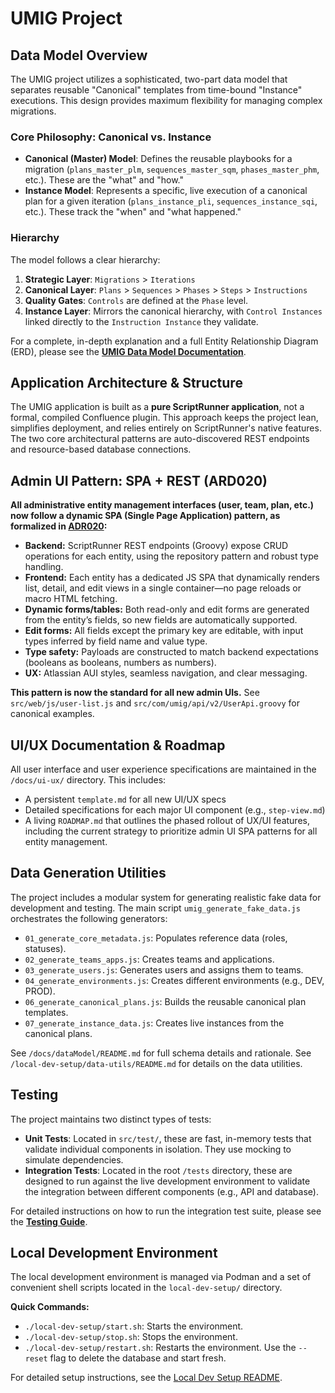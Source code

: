 # UMIG Project

## Data Model Overview

The UMIG project utilizes a sophisticated, two-part data model that separates reusable "Canonical" templates from time-bound "Instance" executions. This design provides maximum flexibility for managing complex migrations.

### Core Philosophy: Canonical vs. Instance

*   **Canonical (Master) Model**: Defines the reusable playbooks for a migration (`plans_master_plm`, `sequences_master_sqm`, `phases_master_phm`, etc.). These are the "what" and "how."
*   **Instance Model**: Represents a specific, live execution of a canonical plan for a given iteration (`plans_instance_pli`, `sequences_instance_sqi`, etc.). These track the "when" and "what happened."

### Hierarchy

The model follows a clear hierarchy:

1.  **Strategic Layer**: `Migrations` > `Iterations`
2.  **Canonical Layer**: `Plans` > `Sequences` > `Phases` > `Steps` > `Instructions`
3.  **Quality Gates**: `Controls` are defined at the `Phase` level.
4.  **Instance Layer**: Mirrors the canonical hierarchy, with `Control Instances` linked directly to the `Instruction Instance` they validate.

For a complete, in-depth explanation and a full Entity Relationship Diagram (ERD), please see the **[UMIG Data Model Documentation](./docs/dataModel/README.md)**.

## Application Architecture & Structure

The UMIG application is built as a **pure ScriptRunner application**, not a formal, compiled Confluence plugin. This approach keeps the project lean, simplifies deployment, and relies entirely on ScriptRunner's native features. The two core architectural patterns are auto-discovered REST endpoints and resource-based database connections.

## Admin UI Pattern: SPA + REST (ARD020)

**All administrative entity management interfaces (user, team, plan, etc.) now follow a dynamic SPA (Single Page Application) pattern, as formalized in [ADR020](./docs/adr/ARD020-spa-rest-admin-entity-management.md):**

- **Backend:** ScriptRunner REST endpoints (Groovy) expose CRUD operations for each entity, using the repository pattern and robust type handling.
- **Frontend:** Each entity has a dedicated JS SPA that dynamically renders list, detail, and edit views in a single container—no page reloads or macro HTML fetching.
- **Dynamic forms/tables:** Both read-only and edit forms are generated from the entity’s fields, so new fields are automatically supported.
- **Edit forms:** All fields except the primary key are editable, with input types inferred by field name and value type.
- **Type safety:** Payloads are constructed to match backend expectations (booleans as booleans, numbers as numbers).
- **UX:** Atlassian AUI styles, seamless navigation, and clear messaging.

**This pattern is now the standard for all new admin UIs.** See `src/web/js/user-list.js` and `src/com/umig/api/v2/UserApi.groovy` for canonical examples.

## UI/UX Documentation & Roadmap

All user interface and user experience specifications are maintained in the `/docs/ui-ux/` directory. This includes:
- A persistent `template.md` for all new UI/UX specs
- Detailed specifications for each major UI component (e.g., `step-view.md`)
- A living `ROADMAP.md` that outlines the phased rollout of UX/UI features, including the current strategy to prioritize admin UI SPA patterns for all entity management.

## Data Generation Utilities
The project includes a modular system for generating realistic fake data for development and testing. The main script `umig_generate_fake_data.js` orchestrates the following generators:
- `01_generate_core_metadata.js`: Populates reference data (roles, statuses).
- `02_generate_teams_apps.js`: Creates teams and applications.
- `03_generate_users.js`: Generates users and assigns them to teams.
- `04_generate_environments.js`: Creates different environments (e.g., DEV, PROD).
- `06_generate_canonical_plans.js`: Builds the reusable canonical plan templates.
- `07_generate_instance_data.js`: Creates live instances from the canonical plans.

See `/docs/dataModel/README.md` for full schema details and rationale.
See `/local-dev-setup/data-utils/README.md` for details on the data utilities.

## Testing

The project maintains two distinct types of tests:

*   **Unit Tests**: Located in `src/test/`, these are fast, in-memory tests that validate individual components in isolation. They use mocking to simulate dependencies.
*   **Integration Tests**: Located in the root `/tests` directory, these are designed to run against the live development environment to validate the integration between different components (e.g., API and database).

For detailed instructions on how to run the integration test suite, please see the **[Testing Guide](./tests/README.md)**.

## Local Development Environment

The local development environment is managed via Podman and a set of convenient shell scripts located in the `local-dev-setup/` directory.

**Quick Commands:**
- `./local-dev-setup/start.sh`: Starts the environment.
- `./local-dev-setup/stop.sh`: Stops the environment.
- `./local-dev-setup/restart.sh`: Restarts the environment. Use the `--reset` flag to delete the database and start fresh.

For detailed setup instructions, see the [Local Dev Setup README](./local-dev-setup/README.md).
